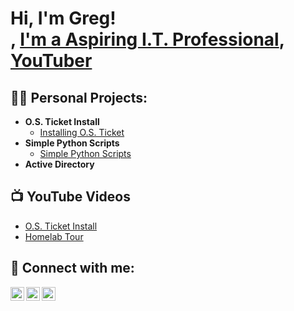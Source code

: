 <h1>Hi, I'm Greg! <br/><a href="https://github.com/SecretAgentMan1"></a>, <a href="www.linkedin.com/in/gregory-laughlin-308ab0189">I'm a Aspiring I.T. Professional</a>, <a href="https://www.youtube.com/c/joshmadakor">YouTuber</a></h1>

<h2>👨‍💻 Personal Projects:</h2>

- <b>O.S. Ticket Install</b>
  - [Installing O.S. Ticket](https://github.com/SecretAgentMan1/O.S.-Ticket-Install)
- <b>Simple Python Scripts</b>
  - [Simple Python Scripts](https://github.com/SecretAgentMan1/Simple-Python-Scripts) <b><i></b></i>
- <b>Active Directory</b>
 
<h2>📺 YouTube Videos</h2>

- [O.S. Ticket Install]([https://www.youtube.com/watch?v=a83ASGn_V_s](https://youtu.be/TJLXLykXqo0))
- [Homelab Tour](https://youtu.be/kByUmD6FyHU)

<h2> 🤳 Connect with me:</h2>

[<img align="left" alt="JoshMadakor | YouTube" width="22px" src="https://cdn.jsdelivr.net/npm/simple-icons@v3/icons/youtube.svg" />][youtube]
[<img align="left" alt="JoshMadakor | Twitter" width="22px" src="https://cdn.jsdelivr.net/npm/simple-icons@v3/icons/twitter.svg" />][twitter]
[<img align="left" alt="JoshMadakor | LinkedIn" width="22px" src="https://cdn.jsdelivr.net/npm/simple-icons@v3/icons/linkedin.svg" />][linkedin]

[twitter]: https://twitter.com/GregoryLaughlin
[youtube]: https://www.youtube.com/channel/UCET3O4KRCFag7KWA3We0gPQ
[linkedin]: https://www.linkedin.com/in/gregory-laughlin-308ab0189/?trk=public-profile-join-page
<!--

